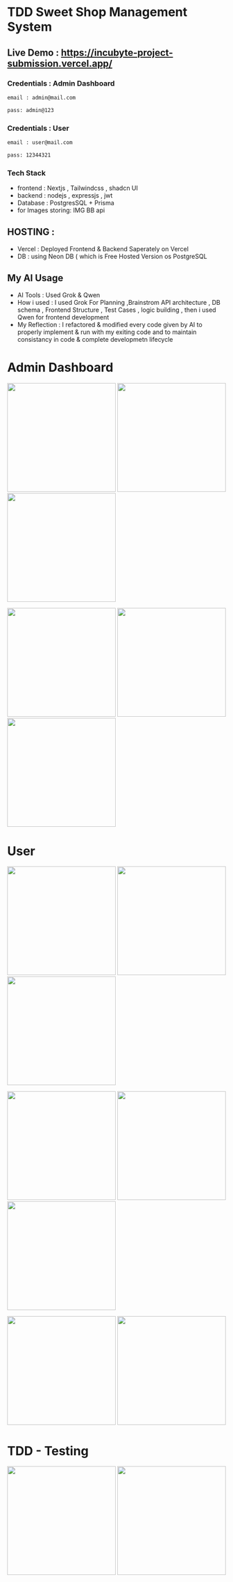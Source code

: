 # TDD Sweet Shop Management System 
## Live Demo : https://incubyte-project-submission.vercel.app/

### Credentials : Admin Dashboard
```bash
email : admin@mail.com
```

```bash
pass: admin@123
```

### Credentials : User
```bash
email : user@mail.com
```

```bash
pass: 12344321
```

### Tech Stack 
- frontend : Nextjs , Tailwindcss , shadcn UI
- backend : nodejs , expressjs , jwt
- Database : PostgresSQL + Prisma
- for Images storing: IMG BB api 

## HOSTING : 
- Vercel : Deployed Frontend & Backend Saperately on Vercel
- DB : using Neon DB ( which is Free Hosted Version os PostgreSQL 

## My AI Usage

- AI Tools : Used Grok & Qwen 
- How i used : I used Grok For Planning ,Brainstrom API architecture , DB schema , Frontend Structure , Test Cases , logic building , then i used Qwen for frontend development 
- My Reflection : I refactored & modified every code given by AI to properly implement & run with my exiting code and to maintain consistancy in code & complete developmetn lifecycle 



# Admin Dashboard
<p float="left">
  <img src="https://i.ibb.co/dwxq62yw/Screenshot-85.png" width="250" />
  <img src="https://i.ibb.co/QvHwfGsG/Screenshot-86.png" width="250" />
  <img src="https://i.ibb.co/V0F8NBMW/Screenshot-87.png" width="250" />
</p>

<p float="left">
  <img src="https://i.ibb.co/WbZjCBZ/Screenshot-88.png" width="250" />
  <img src="https://i.ibb.co/6cG8yqSZ/Screenshot-89.png" width="250" />
  <img src="https://i.ibb.co/q3kDMfZG/Screenshot-90.png" width="250" />
</p>

# User

<p float="left">
  <img src="https://i.ibb.co/Fb2sCWjZ/Screenshot-91.png" width="250" />
  <img src="https://i.ibb.co/kVBSh4Nd/Screenshot-92.png" width="250" />
  <img src="https://i.ibb.co/xtFnzyNZ/Screenshot-93.png" width="250" />
</p>

<p float="left">
  <img src="https://i.ibb.co/2VQgH8D/Screenshot-94.png" width="250" />
  <img src="https://i.ibb.co/RTc6DVnb/Screenshot-95.png" width="250" />
  <img src="https://i.ibb.co/5WmsjMjS/Screenshot-96.png" width="250" />
</p>

<p float="left">
  <img src="https://i.ibb.co/JjXfQ8pR/Screenshot-97.png" width="250" />
  <img src="https://i.ibb.co/cKJpynd2/Screenshot-98.png" width="250" />
</p>


# TDD - Testing 
<p float="left">
  <img src=" https://i.ibb.co/S42KFqW9/Screenshot-2025-09-20-140428.png" width="250"/>
  <img src="https://i.ibb.co/YFXW3Y4d/Screenshot-2025-09-20-140447.png" width="250" />
</p>
